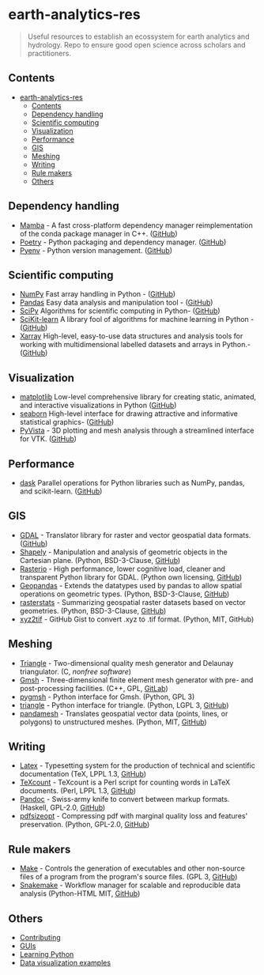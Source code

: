 # earth-analytics-res


> Useful resources to establish an ecossystem for earth analytics and hydrology.
> Repo to ensure good open science across scholars and practitioners.


## Contents

- [earth-analytics-res](#earth-analytics-res)
  - [Contents](#contents)
  - [Dependency handling](#dependency-handling)
  - [Scientific computing](#scientific-computing)
  - [Visualization](#visualization)
  - [Performance](#performance)
  - [GIS](#gis)
  - [Meshing](#meshing)
  - [Writing](#writing)
  - [Rule makers](#rule-makers)
  - [Others](#others)

## Dependency handling

- [Mamba](https://mamba.readthedocs.io/en/latest/micromamba-installation.html#umamba-install) - A fast cross-platform dependency manager reimplementation of the conda package manager in C++. ([GitHub](https://github.com/Reference-LAPACK/lapack/tree/master/BLAS))
- [Poetry](https://python-poetry.org/) - Python packaging and dependency manager. ([GitHub](https://github.com/python-poetry/poetry))
- [Pyenv](https://pypi.org/project/pyenv/) - Python version management. ([GitHub](https://github.com/pyenv/pyenv))

## Scientific computing
- [NumPy](https://numpy.org/) Fast array handling in Python - ([GitHub](https://github.com/numpy/numpy))
- [Pandas](https://pandas.pydata.org/) Easy data analysis and manipulation tool - ([GitHub](https://github.com/pandas-dev/pandas))
- [SciPy](https://scipy.org/) Algorithms for scientific computing in Python- ([GitHub](https://github.com/scipy/scipy))
- [SciKit-learn](https://scikit-learn.org/stable/) A library fool of algorithms for machine learning in Python - ([GitHub](https://github.com/scikit-learn/scikit-learn))
- [Xarray](https://docs.xarray.dev/en/stable/) High-level, easy-to-use data structures and analysis tools for working with multidimensional labelled datasets and arrays in Python.- ([GitHub](https://github.com/pydata/xarray))

## Visualization
- [matplotlib](https://matplotlib.org/) Low-level comprehensive library for creating static, animated, and interactive visualizations in Python ([GitHub](https://github.com/matplotlib/matplotlib))
- [seaborn](https://seaborn.pydata.org/) High-level interface for drawing attractive and informative statistical graphics- ([GitHub](https://github.com/mwaskom/seaborn))
- [PyVista](https://docs.pyvista.org/) - 3D plotting and mesh analysis through a streamlined interface for VTK. ([GitHub](https://github.com/pyvista/pyvista))

## Performance
- [dask](https://www.dask.org/) Parallel operations for Python libraries such as NumPy, pandas, and scikit-learn. ([GitHub](https://github.com/dask/dask))


## GIS
- [GDAL](https://gdal.org/) - Translator library for raster and vector geospatial data formats. ([GitHub](https://github.com/OSGeo/gdal))
- [Shapely](https://shapely.readthedocs.io/en/stable/manual.html) - Manipulation and analysis of geometric objects in the Cartesian plane. (Python, BSD-3-Clause, [GitHub](https://github.com/shapely/shapely))
- [Rasterio](https://rasterio.readthedocs.io/en/stable/intro.html) - High performance, lower cognitive load, cleaner and transparent Python library for GDAL. (Python own licensing, [GitHub](https://github.com/rasterio/rasterio))
- [Geopandas](https://geopandas.org/en/stable/) - Extends the datatypes used by pandas to allow spatial operations on geometric types. (Python, BSD-3-Clause, [GitHub](https://github.com/geopandas/geopandas))
- [rasterstats](https://pythonhosted.org/rasterstats/) - Summarizing geospatial raster datasets based on vector geometries. (Python, BSD-3-Clause, [GitHub](https://github.com/geopandas/geopandas))
- [xyz2tif](https://gist.github.com/philippkraft/2da0ab4314dd334463fe0e04985bba32
) - GitHub Gist to convert .xyz to .tif format. (Python, MIT, GitHub)


## Meshing
- [Triangle](https://www.cs.cmu.edu/~quake/triangle.html) - Two-dimensional quality mesh generator and Delaunay triangulator.
  (C, _nonfree software_)
- [Gmsh](https://gmsh.info) - Three-dimensional finite element mesh generator with pre- and post-processing facilities.
  (C++, GPL, [GitLab](https://gitlab.onelab.info/gmsh/gmsh))
- [pygmsh](https://github.com/nschloe/pygmsh) - Python interface for Gmsh.
  (Python, GPL 3)
- [triangle](https://rufat.be/triangle/) - Python interface for triangle. (Python, LGPL 3, [GitHub](https://github.com/drufat/triangle))
- [pandamesh](https://rufat.be/triangle/) - Translates geospatial vector data (points, lines, or polygons) to unstructured meshes. (Python, MIT, [GitHub](https://github.com/Deltares/pandamesh))


## Writing
- [Latex](https://www.latex-project.org/) - Typesetting system for the production of technical and scientific documentation (TeX, LPPL 1.3, [GitHub](https://github.com/latex3/latex3))
- [TeXcount](https://app.uio.no/ifi/texcount/) - TeXcount is a Perl script for counting words in LaTeX documents. (Perl, LPPL 1.3, [GitHub](https://github.com/aignas/TeXcount))
- [Pandoc](https://pandoc.org/) - Swiss-army knife to convert between markup formats. (Haskell, GPL-2.0, [GitHub](https://github.com/jgm/pandoc))
- [pdfsizeopt](https://github.com/pts/pdfsizeopt?tab=readme-ov-file) - Compressing pdf with marginal quality loss and features' preservation. (Python, GPL-2.0, [GitHub](https://github.com/pts/pdfsizeopt?tab=readme-ov-file))

## Rule makers
- [Make](https://www.latex-project.org/) - Controls the generation of executables and other non-source files of a program from the program's source files. (GPL 3, [GitHub](https://github.com/mirror/make))
- [Snakemake](https://snakemake.readthedocs.io/en/stable/) - Workflow manager for scalable and reproducible data analysis (Python-HTML MIT, [GitHub](https://github.com/snakemake/snakemake))



## Others
- [Contributing](/contributing.md)
- [GUIs](/others/GUIs.md)
- [Learning Python](/others/learning.md)
- [Data visualization examples](/others/plotting.md)